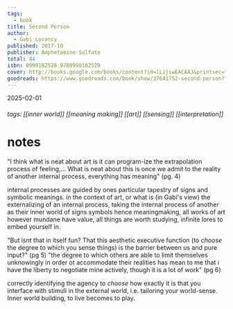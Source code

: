 ```yaml
---
tags:
  - book
title: Second Person
author:
  - Gabi Losoncy
published: 2017-10
publisher: Amphetamine Sulfate
total: 44
isbn: 0999182528 9780999182529
cover: http://books.google.com/books/content?id=lLijswEACAAJ&printsec=frontcover&img=1&zoom=1&source=gbs_api
goodreads: https://www.goodreads.com/book/show/37641752-second-person?from_search=true&from_srp=true&qid=wv7GOI7LNS&rank=1
---
```

2025-02-01
###### tags: [[inner world]] [[meaning making]] [[art]] [[sensing]] [[interpretation]]
# notes

"I think what is neat about art is it can program-ize the extrapolation process of feeling,... What is neat about this is once we admit to the reality of another internal process, everything has meaning" (pg. 4)

internal processes are guided by ones particular tapestry of signs and symbolic meanings. in the context of art, or what is (in Gabi's view) the externalizing of an internal process, taking the internal process of another as their inner world of signs symbols hence meaningmaking, all works of art however mundane have value, all things are worth studying, infinite lores to embed yourself in.

"But isnt that in itself fun? That this aesthetic executive function (to *choose* the degree to which you sense things) is the barrier between us and pure input?" (pg 5)
"the degree to which others are able to limit themselves unknowingly in order ot accommodate their realities has mean to me that i have the liberty to negotiate mine actively, though it is a lot of work" (pg 6)

correctly identifying the agency to *choose* how exactly it is that you interface with stimuli in the external world, i.e. tailoring your world-sense. Inner world building, to live becomes to play. 


